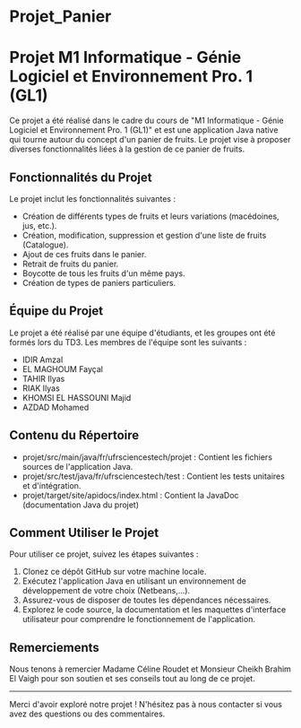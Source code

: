 # Projet_Panier
# Projet M1 Informatique - Génie Logiciel et Environnement Pro. 1 (GL1)

Ce projet a été réalisé dans le cadre du cours de "M1 Informatique - Génie Logiciel et Environnement Pro. 1 (GL1)" et est une application Java native qui tourne autour du concept d'un panier de fruits. Le projet vise à proposer diverses fonctionnalités liées à la gestion de ce panier de fruits.

## Fonctionnalités du Projet

Le projet inclut les fonctionnalités suivantes :

- Création de différents types de fruits et leurs variations (macédoines, jus, etc.).
- Création, modification, suppression et gestion d'une liste de fruits (Catalogue).
- Ajout de ces fruits dans le panier.
- Retrait de fruits du panier.
- Boycotte de tous les fruits d'un même pays.
- Création de types de paniers particuliers.

## Équipe du Projet

Le projet a été réalisé par une équipe d'étudiants, et les groupes ont été formés lors du TD3. Les membres de l'équipe sont les suivants :

- IDIR Amzal
- EL MAGHOUM Fayçal
- TAHIR Ilyas 
- RIAK Ilyas
- KHOMSI EL HASSOUNI Majid
- AZDAD Mohamed

## Contenu du Répertoire

- projet/src/main/java/fr/ufrsciencestech/projet : Contient les fichiers sources de l'application Java.
- projet/src/test/java/fr/ufrsciencestech/test : Contient les tests unitaires et d'intégration.
- projet/target/site/apidocs/index.html : Contient la JavaDoc (documentation Java du projet)

## Comment Utiliser le Projet

Pour utiliser ce projet, suivez les étapes suivantes :

1. Clonez ce dépôt GitHub sur votre machine locale.
2. Exécutez l'application Java en utilisant un environnement de développement de votre choix (Netbeans,...).
3. Assurez-vous de disposer de toutes les dépendances nécessaires.
4. Explorez le code source, la documentation et les maquettes d'interface utilisateur pour comprendre le fonctionnement de l'application.

## Remerciements

Nous tenons à remercier Madame Céline Roudet et Monsieur Cheikh Brahim El Vaigh pour son soutien et ses conseils tout au long de ce projet.

---

Merci d'avoir exploré notre projet ! N'hésitez pas à nous contacter si vous avez des questions ou des commentaires.

